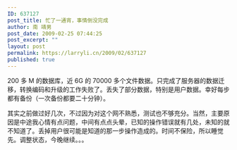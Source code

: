 ```yaml
---
ID: 637127
post_title: 忙了一通宵，事情倒没完成
author: 南 靖男
post_date: 2009-02-25 07:44:25
post_excerpt: ""
layout: post
permalink: https://larryli.cn/2009/02/637127
published: true
---
```

<p>200 多 M 的数据库，近 6G 的 70000 多个文件数据。只完成了服务器的数据迁移，转换编码和升级的工作失败了。丢失了部分数据，特别是用户数据。幸好每步都有备份（一次备份都要二十分钟）。</p>  <p>其实之前做过好几次，不过因为对这个网不熟悉，测试也不够充分。当然，主要原因是中途我心情有点问题，中间有点点头晕，已知的操作错误就有几处，未知的就不知道了。丢掉用户很可能是知道的那一步操作造成的。时间不保险，所以睡觉先。调整状态，今晚继续。。。</p>